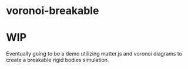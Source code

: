 voronoi-breakable
========================
# WIP

Eventually going to be a demo utilizing matter.js and voronoi diagrams to create a breakable rigid bodies simulation.
